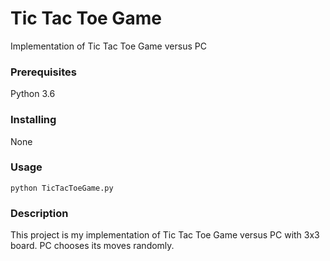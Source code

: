 # Tic Tac Toe Game

Implementation of Tic Tac Toe Game versus PC

### Prerequisites

Python 3.6

### Installing

None

### Usage

```
python TicTacToeGame.py
```

### Description

This project is my implementation of Tic Tac Toe Game versus PC with 3x3 board. PC chooses its moves randomly.
